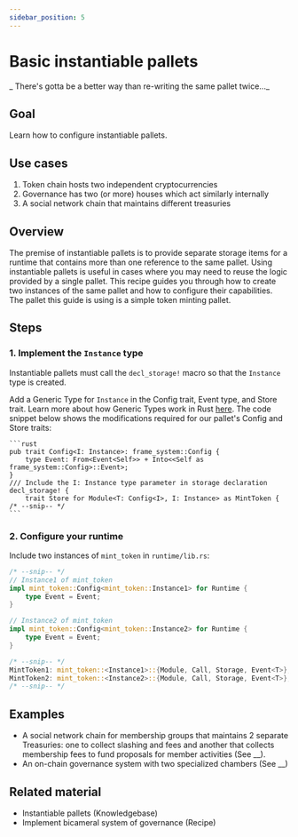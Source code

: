 ```yaml
---
sidebar_position: 5
---
```


# Basic instantiable pallets
_ There's gotta be a better way than re-writing the same pallet twice..._ 

## Goal

Learn how to configure instantiable pallets.

## Use cases

1. Token chain hosts two independent cryptocurrencies
2. Governance has two (or more) houses which act similarly internally
3. A social network chain that maintains different treasuries

## Overview

The premise of instantiable pallets is to provide separate storage items for a runtime that contains more than one reference to the same pallet. Using instantiable pallets is useful in cases where you may need to reuse the logic provided by a single pallet. This recipe guides you through how to create two instances of the same pallet and how to configure their capabilities. The pallet this guide is using is a simple token minting pallet.

## Steps

### 1. Implement the `Instance` type
Instantiable pallets must call the `decl_storage!` macro so that the `Instance` type is created.

Add a Generic Type for `Instance` in the Config trait, Event type, and Store trait. Learn more about how Generic Types work in Rust [here](https://doc.rust-lang.org/book/ch10-01-syntax.html). The code snippet below shows the modifications required for our pallet's Config and Store traits:

    ```rust
    pub trait Config<I: Instance>: frame_system::Config {
    	type Event: From<Event<Self>> + Into<<Self as frame_system::Config>::Event>;
    }
    /// Include the I: Instance type parameter in storage declaration
    decl_storage! {
    	trait Store for Module<T: Config<I>, I: Instance> as MintToken {
    /* --snip-- */
    ```

### 2. Configure your runtime

Include two instances of `mint_token` in `runtime/lib.rs`:

```rust
/* --snip-- */
// Instance1 of mint_token
impl mint_token::Config<mint_token::Instance1> for Runtime {
	type Event = Event;
}

// Instance2 of mint_token
impl mint_token::Config<mint_token::Instance2> for Runtime {
	type Event = Event;
}

/* --snip-- */
MintToken1: mint_token::<Instance1>::{Module, Call, Storage, Event<T>},
MintToken2: mint_token::<Instance2>::{Module, Call, Storage, Event<T>},
/* --snip-- */
```

## Examples

- A social network chain for membership groups that maintains 2 separate Treasuries: one to collect slashing and fees and another that collects membership fees to fund proposals for member activities (See __).
- An on-chain governance system with two specialized chambers (See __)

## Related material

- Instantiable pallets (Knowledgebase)
- Implement bicameral system of governance (Recipe)